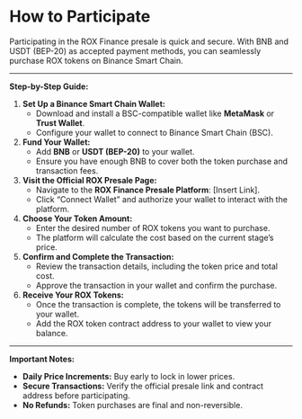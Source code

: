 # How to Participate

Participating in the ROX Finance presale is quick and secure. With BNB and USDT (BEP-20) as accepted payment methods, you can seamlessly purchase ROX tokens on Binance Smart Chain.

***

**Step-by-Step Guide:**

1. **Set Up a Binance Smart Chain Wallet:**
   * Download and install a BSC-compatible wallet like **MetaMask** or **Trust Wallet**.
   * Configure your wallet to connect to Binance Smart Chain (BSC).
2. **Fund Your Wallet:**
   * Add **BNB** or **USDT (BEP-20)** to your wallet.
   * Ensure you have enough BNB to cover both the token purchase and transaction fees.
3. **Visit the Official ROX Presale Page:**
   * Navigate to the **ROX Finance Presale Platform**: \[Insert Link].
   * Click “Connect Wallet” and authorize your wallet to interact with the platform.
4. **Choose Your Token Amount:**
   * Enter the desired number of ROX tokens you want to purchase.
   * The platform will calculate the cost based on the current stage’s price.
5. **Confirm and Complete the Transaction:**
   * Review the transaction details, including the token price and total cost.
   * Approve the transaction in your wallet and confirm the purchase.
6. **Receive Your ROX Tokens:**
   * Once the transaction is complete, the tokens will be transferred to your wallet.
   * Add the ROX token contract address to your wallet to view your balance.

***

**Important Notes:**

* **Daily Price Increments:** Buy early to lock in lower prices.
* **Secure Transactions:** Verify the official presale link and contract address before participating.
* **No Refunds:** Token purchases are final and non-reversible.
